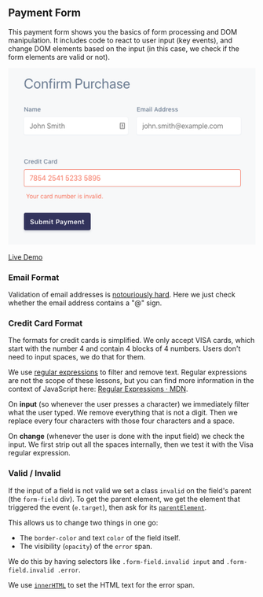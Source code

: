 ## Payment Form

This payment form shows you the basics of form processing and DOM manipulation. It includes code to react to user input (key events), and change DOM elements based on the input (in this case, we check if the form elements are valid or not).

![Screenshot](https://raw.githubusercontent.com/HackYourFutureBelgium/JavaScript2/master/Projects/payment-form/screenshot.png)

[Live Demo](https://rawgit.com/HackYourFutureBelgium/JavaScript2/master/Projects/payment-form/index.html)

### Email Format

Validation of email addresses is [notouriously hard](https://hackernoon.com/the-100-correct-way-to-validate-email-addresses-7c4818f24643). Here we just check whether the email address contains a "@" sign.

### Credit Card Format

The formats for credit cards is simplified. We only accept VISA cards, which start with the number 4 and contain 4 blocks of 4 numbers. Users don't need to input spaces, we do that for them.

We use [regular expressions](https://en.wikipedia.org/wiki/Regular_expression) to filter and remove text. Regular expressions are not the scope of these lessons, but you can find more information in the context of JavaScript here: [Regular Expressions · MDN](https://developer.mozilla.org/en-US/docs/Web/JavaScript/Guide/Regular_Expressions).

On **input** (so whenever the user presses a character) we immediately filter what the user typed. We remove everything that is not a digit. Then we replace every four characters with those four characters and a space.

On **change** (whenever the user is done with the input field) we check the input. We first strip out all the spaces internally, then we test it with the Visa regular expression.

### Valid / Invalid

If the input of a field is not valid we set a class `invalid` on the field's parent (the `form-field` div). To get the parent element, we get the element that triggered the event (`e.target`), then ask for its [`parentElement`](https://developer.mozilla.org/en-US/docs/Web/API/Node/parentElement).

This allows us to change two things in one go:

- The `border-color` and text `color` of the field itself.
- The visibility (`opacity`) of the `error` span.

We do this by having selectors like `.form-field.invalid input` and `.form-field.invalid .error`.

We use [`innerHTML`](https://developer.mozilla.org/en-US/docs/Web/API/Element/innerHTML) to set the HTML text for the error span.
